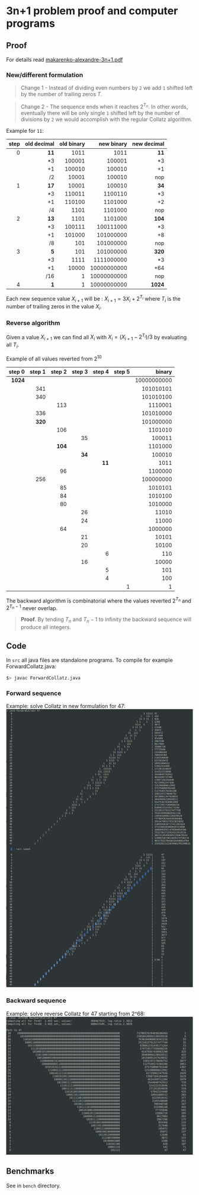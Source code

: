 # 3n+1 problem proof and computer programs

## Proof

For details read [makarenko-alexandre-3n+1.pdf](makarenko-alexandre-3n%2B1.pdf)

### New/different formulation

> Change 1 - Instead of dividing even numbers by `2` we add `1` shifted left by the number of trailing zeros $T$.

> Change 2 - The sequence ends when it reaches $2^{T_n}$. In other words, eventually there will be only single `1` shifted left by the number of divisions by `2` we would accomplish with the regular Collatz algorithm.

Example for `11`:

|step|old decimal|old binary|new binary|new decimal|
|---:|------:|--------:|----------:|------:|
|   0| **11**|     1011|       1011| **11**|
|    |     *3|   100001|     100001|     *3|
|    |     +1|   100010|     100010|     +1|
|    |     /2|    10001|     100010|    nop|
|   1| **17**|    10001|     100010| **34**|
|    |     *3|   110011|    1100110|     *3|
|    |     +1|   110100|    1101000|     +2|
|    |     /4|     1101|    1101000|    nop|
|   2| **13**|     1101|    1101000|**104**|
|    |     *3|   100111|  100111000|     *3|
|    |     +1|   101000|  101000000|     +8|
|    |     /8|      101|  101000000|    nop|
|   3|  **5**|      101|  101000000|**320**|
|    |     *3|     1111| 1111000000|     *3|
|    |     +1|    10000|10000000000|    +64|
|    |    /16|        1|10000000000|    nop|
|   4|  **1**|        1|10000000000|**1024**|

Each new sequence value $X_{i+1}$ will be : $X_{i+1}=3X_i+2^{T_i}$ where $T_i$ is the number of trailing zeros in the value $X_i$.

### Reverse algorithm

Given a value $X_{i+1}$ we can find all $X_i$ with $X_i=(X_{i+1}-2^{T_i})/3$ by evaluating all $T_i$.

Example of all values reverted from $2^{10}$

|step 0|step 1|step 2|step 3|step 4|step 5|     binary|
|-----:|-----:|-----:|-----:|-----:|-----:|----------:|
|**1024**|    |      |      |      |      |10000000000|
|      |   341|      |      |      |      |  101010101|
|      |   340|      |      |      |      |  101010100|
|      |      |   113|      |      |      |    1110001|
|      |   336|      |      |      |      |  101010000|
|      |**320**|     |      |      |      |  101000000|
|      |      |   106|      |      |      |    1101010|
|      |      |      |    35|      |      |     100011|
|      |      |**104**|     |      |      |    1101000|
|      |      |      |**34**|      |      |     100010|
|      |      |      |      |**11**|      |       1011|
|      |      |    96|      |      |      |    1100000|
|      |   256|      |      |      |      |  100000000|
|      |      |    85|      |      |      |    1010101|
|      |      |    84|      |      |      |    1010100|
|      |      |    80|      |      |      |    1010000|
|      |      |      |    26|      |      |      11010|
|      |      |      |    24|      |      |      11000|
|      |      |    64|      |      |      |    1000000|
|      |      |      |    21|      |      |      10101|
|      |      |      |    20|      |      |      10100|
|      |      |      |      |     6|      |        110|
|      |      |      |    16|      |      |      10000|
|      |      |      |      |     5|      |        101|
|      |      |      |      |     4|      |        100|
|      |      |      |      |      |     1|          1|


The backward algorithm is combinatorial where the values reverted $2^{T_n}$ and $2^{T_n-1}$ never overlap.

> **Proof**.  By tending $T_n$ and $T_n-1$ to infinity the backward sequence will produce all integers.

## Code

In `src` all java files are standalone programs.
To compile for example ForwardCollatz.java:

```bash
$> javac ForwardCollatz.java
```

### Forward sequence

Example: solve Collatz in new formulation for 47:
![fwd](img/forward-collatz-47.png)

### Backward sequence

Example: solve reverse Collatz for 47 starting from 2^68:
![bwd](img/backward-collatz-47.png)


## Benchmarks

See in `bench` directory.
